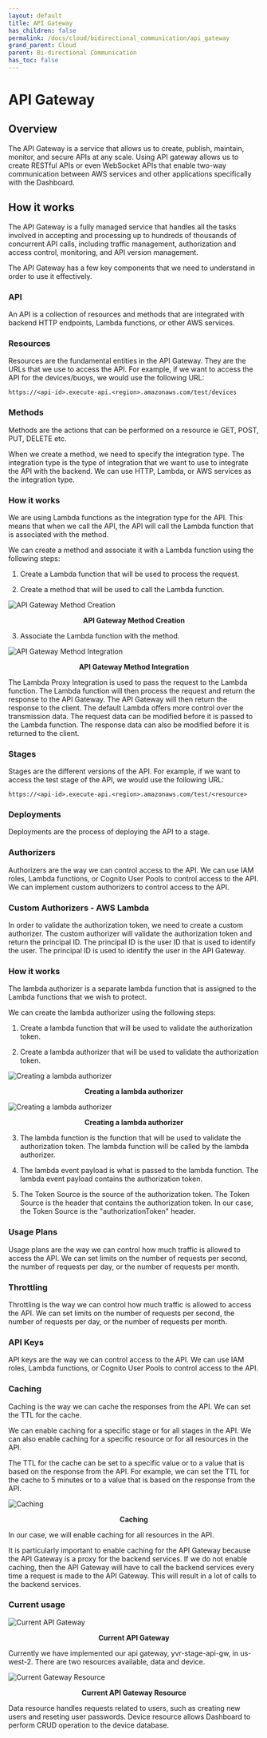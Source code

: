 ```yaml
---
layout: default
title: API Gateway
has_children: false
permalink: /docs/cloud/bidirectional_communication/api_gateway
grand_parent: Cloud
parent: Bi-directional Communication
has_toc: false
---
```


# API Gateway

## Overview

The API Gateway is a service that allows us to create, publish, maintain, monitor, and secure APIs at any scale. Using API gateway allows us to create RESTful APIs or even WebSocket APIs that enable two-way communication between AWS services and other applications specifically with the Dashboard.

## How it works

The API Gateway is a fully managed service that handles all the tasks involved in accepting and processing up to hundreds of thousands of concurrent API calls, including traffic management, authorization and access control, monitoring, and API version management. 

The API Gateway has a few key components that we need to understand in order to use it effectively.

### API

An API is a collection of resources and methods that are integrated with backend HTTP endpoints, Lambda functions, or other AWS services.

### Resources

Resources are the fundamental entities in the API Gateway. They are the URLs that we use to access the API. For example, if we want to access the API for the devices/buoys, we would use the following URL:

```
https://<api-id>.execute-api.<region>.amazonaws.com/test/devices
```

### Methods

Methods are the actions that can be performed on a resource ie GET, POST, PUT, DELETE etc. 

When we create a method, we need to specify the integration type. The integration type is the type of integration that we want to use to integrate the API with the backend. We can use HTTP, Lambda, or AWS services as the integration type.

### How it works

We are using Lambda functions as the integration type for the API. This means that when we call the API, the API will call the Lambda function that is associated with the method.

We can create a method and associate it with a Lambda function using the following steps:

1. Create a Lambda function that will be used to process the request.

2. Create a method that will be used to call the Lambda function.

![API Gateway Method Creation](https://raw.githubusercontent.com/BCIT-Reseach-Long-Term-ISSP/bcit-reseach-long-term-issp.github.io/master/cloud/assets/bidirectional_comm/1_api_gateway.png)
<figcaption align="center"><b>API Gateway Method Creation</b></figcaption>

3. Associate the Lambda function with the method.

![API Gateway Method Integration](https://raw.githubusercontent.com/BCIT-Reseach-Long-Term-ISSP/bcit-reseach-long-term-issp.github.io/master/cloud/assets/bidirectional_comm/2_api_gateway.png)
<figcaption align="center"><b>API Gateway Method Integration</b></figcaption>

The Lambda Proxy Integration is used to pass the request to the Lambda function. The Lambda function will then process the request and return the response to the API Gateway. The API Gateway will then return the response to the client.
The default Lambda offers more control over the transmission data. The request data can be modified before it is passed to the Lambda function. The response data can also be modified before it is returned to the client.

### Stages

Stages are the different versions of the API. For example, if we want to access the test stage of the API, we would use the following URL:

```
https://<api-id>.execute-api.<region>.amazonaws.com/test/<resource>
```

### Deployments

Deployments are the process of deploying the API to a stage. 

### Authorizers

Authorizers are the way we can control access to the API. We can use IAM roles, Lambda functions, or Cognito User Pools to control access to the API. We can implement custom authorizers to control access to the API.

### Custom Authorizers - AWS Lambda

In order to validate the authorization token, we need to create a custom authorizer. The custom authorizer will validate the authorization token and return the principal ID. The principal ID is the user ID that is used to identify the user. The principal ID is used to identify the user in the API Gateway.

### How it works

The lambda authorizer is a separate lambda function that is assigned to the Lambda functions that we wish to protect.

We can create the lambda authorizer using the following steps:

1. Create a lambda function that will be used to validate the authorization token.

2. Create a lambda authorizer that will be used to validate the authorization token.

![Creating a lambda authorizer](https://raw.githubusercontent.com/BCIT-Reseach-Long-Term-ISSP/bcit-reseach-long-term-issp.github.io/master/cloud/assets/bidirectional_comm/1_lambda_authorizer.png)
<figcaption align="center"><b>Creating a lambda authorizer</b></figcaption>

![Creating a lambda authorizer](https://raw.githubusercontent.com/BCIT-Reseach-Long-Term-ISSP/bcit-reseach-long-term-issp.github.io/master/cloud/assets/bidirectional_comm/2_lambda_authorizer.png)
<figcaption align="center"><b>Creating a lambda authorizer</b></figcaption>

3. The lambda function is the function that will be used to validate the authorization token. The lambda function will be called by the lambda authorizer.

4. The lambda event payload is what is passed to the lambda function. The lambda event payload contains the authorization token.

5. The Token Source is the source of the authorization token. The Token Source is the header that contains the authorization token. In our case, the Token Source is the "authorizationToken" header.


### Usage Plans

Usage plans are the way we can control how much traffic is allowed to access the API. We can set limits on the number of requests per second, the number of requests per day, or the number of requests per month.

### Throttling

Throttling is the way we can control how much traffic is allowed to access the API. We can set limits on the number of requests per second, the number of requests per day, or the number of requests per month.

### API Keys

API keys are the way we can control access to the API. We can use IAM roles, Lambda functions, or Cognito User Pools to control access to the API.

### Caching

Caching is the way we can cache the responses from the API. We can set the TTL for the cache.

We can enable caching for a specific stage or for all stages in the API. We can also enable caching for a specific resource or for all resources in the API.

The TTL for the cache can be set to a specific value or to a value that is based on the response from the API. For example, we can set the TTL for the cache to 5 minutes or to a value that is based on the response from the API.

![Caching](https://raw.githubusercontent.com/BCIT-Reseach-Long-Term-ISSP/bcit-reseach-long-term-issp.github.io/master/cloud/assets/bidirectional_comm/1_api_cache.png)
<figcaption align="center"><b>Caching</b></figcaption>

In our case, we will enable caching for all resources in the API.

It is particularly important to enable caching for the API Gateway because the API Gateway is a proxy for the backend services. If we do not enable caching, then the API Gateway will have to call the backend services every time a request is made to the API Gateway. This will result in a lot of calls to the backend services.

### Current usage
![Current API Gateway](https://raw.githubusercontent.com/BCIT-Reseach-Long-Term-ISSP/bcit-reseach-long-term-issp.github.io/master/cloud/assets/bidirectional_comm/1_api_gateway_current.png)
<figcaption align="center"><b>Current API Gateway</b></figcaption>

Currently we have implemented our api gateway, yvr-stage-api-gw, in us-west-2. There are two resources available, data and device.

![Current Gateway Resource](https://raw.githubusercontent.com/BCIT-Reseach-Long-Term-ISSP/bcit-reseach-long-term-issp.github.io/master/cloud/assets/bidirectional_comm/1_gateway_resource_current.png)
<figcaption align="center"><b>Current API Gateway Resource</b></figcaption>

Data resource handles requests related to users, such as creating new users and reseting user passwords. Device resource allows Dashboard to perform CRUD operation to the device database.


